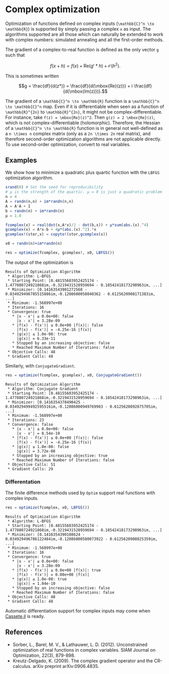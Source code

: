 # Complex optimization
Optimization of functions defined on complex inputs (``\mathbb{C}^n
\to \mathbb{R}``) is supported by simply passing a complex ``x`` as
input. The algorithms supported are all those which can naturally be
extended to work with complex numbers: simulated annealing and all the
first-order methods.

The gradient of a complex-to-real function is defined as the only
vector ``g`` such that
```math
f(x+h) = f(x) + \mbox{Re}(g' * h) + \mathcal{O}(h^2).
```
This is sometimes written
```math
g = \frac{df}{d(z*)} = \frac{df}{d(\mbox{Re}(z))} + i \frac{df}{d(\mbox{Im(z)})}.
```

The gradient of a ``\mathbb{C}^n \to \mathbb{R}`` function is a
``\mathbb{C}^n \to \mathbb{C}^n`` map. Even if it is differentiable when
seen as a function of ``\mathbb{R}^{2n}`` to ``\mathbb{R}^{2n}``, it
might not be
complex-differentiable. For instance, take ``f(z) = \mbox{Re}(z)^2``.
Then ``g(z) = 2 \mbox{Re}(z)``, which is not complex-differentiable
(holomorphic). Therefore,
the Hessian of a ``\mathbb{C}^n \to \mathbb{R}`` function is in
general not well-defined as a ``n \times n`` complex matrix (only as a
``2n \times 2n`` real matrix), and therefore
second-order optimization algorithms are not applicable directly. To
use second-order optimization, convert to real variables.


## Examples
We show how to minimize a quadratic plus quartic function with
the `LBFGS` optimization algorithm.

```jl
srand(0) # Set the seed for reproducibility
# μ is the strength of the quartic. μ = 0 is just a quadratic problem
n = 4
A = randn(n,n) + im*randn(n,n)
A = A'A + I
b = randn(n) + im*randn(n)
μ = 1.0

fcomplex(x) = real(dot(x,A*x)/2 - dot(b,x)) + μ*sum(abs.(x).^4)
gcomplex(x) = A*x-b + 4μ*(abs.(x).^2).*x
gcomplex!(stor,x) = copyto!(stor,gcomplex(x))

x0 = randn(n)+im*randn(n)

res = optimize(fcomplex, gcomplex!, x0, LBFGS())
```

The output of the optimization is
```
Results of Optimization Algorithm
 * Algorithm: L-BFGS
 * Starting Point: [0.48155603952425174 - 1.477880724921868im,-0.3219431528959694 - 0.18542418173298963im, ...]
 * Minimizer: [0.14163543901272568 - 0.034929496785515886im,-0.1208600058040362 - 0.6125620908171383im, ...]
 * Minimum: -1.568997e+00
 * Iterations: 16
 * Convergence: true
   * |x - x'| ≤ 0.0e+00: false
     |x - x'| = 3.28e-09
   * |f(x) - f(x')| ≤ 0.0e+00 |f(x)|: false
     |f(x) - f(x')| = -4.25e-16 |f(x)|
   * |g(x)| ≤ 1.0e-08: true
     |g(x)| = 6.33e-11
   * Stopped by an increasing objective: false
   * Reached Maximum Number of Iterations: false
 * Objective Calls: 48
 * Gradient Calls: 48
```

Similarly, with `ConjugateGradient`.

``` julia
res = optimize(fcomplex, gcomplex!, x0, ConjugateGradient())
```

```
Results of Optimization Algorithm
 * Algorithm: Conjugate Gradient
 * Starting Point: [0.48155603952425174 - 1.477880724921868im,-0.3219431528959694 - 0.18542418173298963im, ...]
 * Minimizer: [0.1416354378490425 - 0.034929499492595516im,-0.12086000949769983 - 0.6125620892675705im, ...]
 * Minimum: -1.568997e+00
 * Iterations: 23
 * Convergence: false
   * |x - x'| ≤ 0.0e+00: false
     |x - x'| = 8.54e-10
   * |f(x) - f(x')| ≤ 0.0e+00 |f(x)|: false
     |f(x) - f(x')| = -4.25e-16 |f(x)|
   * |g(x)| ≤ 1.0e-08: false
     |g(x)| = 3.72e-08
   * Stopped by an increasing objective: true
   * Reached Maximum Number of Iterations: false
 * Objective Calls: 51
 * Gradient Calls: 29
```

### Differentation
The finite difference methods used by `Optim` support real functions
with complex inputs.

``` julia
res = optimize(fcomplex, x0, LBFGS())
```

```
Results of Optimization Algorithm
 * Algorithm: L-BFGS
 * Starting Point: [0.48155603952425174 - 1.477880724921868im,-0.3219431528959694 - 0.18542418173298963im, ...]
 * Minimizer: [0.1416354390108624 - 0.034929496786122484im,-0.12086000580073922 - 0.6125620908025359im, ...]
 * Minimum: -1.568997e+00
 * Iterations: 16
 * Convergence: true
   * |x - x'| ≤ 0.0e+00: false
     |x - x'| = 3.28e-09
   * |f(x) - f(x')| ≤ 0.0e+00 |f(x)|: true
     |f(x) - f(x')| = 0.00e+00 |f(x)|
   * |g(x)| ≤ 1.0e-08: true
     |g(x)| = 1.04e-10
   * Stopped by an increasing objective: false
   * Reached Maximum Number of Iterations: false
 * Objective Calls: 48
 * Gradient Calls: 48
```

Automatic differentiation support for complex inputs may come when
[Cassete.jl](https://github.com/JuliaDiff/Capstan.jl) is ready.

## References

 - Sorber, L., Barel, M. V., & Lathauwer, L. D. (2012). Unconstrained optimization of real functions in complex variables. SIAM Journal on Optimization, 22(3), 879-898.
 - Kreutz-Delgado, K. (2009). The complex gradient operator and the CR-calculus. arXiv preprint arXiv:0906.4835.
